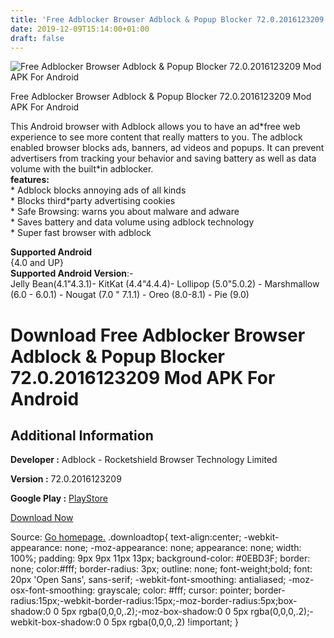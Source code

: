```yaml
---
title: 'Free Adblocker Browser Adblock & Popup Blocker 72.0.2016123209 Mod APK For Android'
date: 2019-12-09T15:14:00+01:00
draft: false
---
```


![Free Adblocker Browser Adblock & Popup Blocker 72.0.2016123209 Mod APK For Android](https://i0.wp.com/apkhome.net/wp-content/uploads/2019/12/Free-Adblocker-Browser-Adblock-Popup-Blocker-72.0.2016123209-Mod.png "Free Adblocker Browser Adblock & Popup Blocker 72.0.2016123209 Mod APK For Android")

  

Free Adblocker Browser Adblock & Popup Blocker 72.0.2016123209 Mod APK For Android

This Android browser with Adblock allows you to have an ad\*free web experience to see more content that really matters to you. The adblock enabled browser blocks ads, banners, ad videos and popups. It can prevent advertisers from tracking your behavior and saving battery as well as data volume with the built\*in adblocker.  
**features:**  
\* Adblock blocks annoying ads of all kinds  
\* Blocks third\*party advertising cookies  
\* Safe Browsing: warns you about malware and adware  
\* Saves battery and data volume using adblock technology  
\* Super fast browser with adblock

**Supported Android**  
{4.0 and UP}  
**Supported Android Version**:-  
Jelly Bean(4.1"4.3.1)- KitKat (4.4"4.4.4)- Lollipop (5.0"5.0.2) - Marshmallow (6.0 - 6.0.1) - Nougat (7.0 " 7.1.1) - Oreo (8.0-8.1) - Pie (9.0)

Download Free Adblocker Browser Adblock & Popup Blocker 72.0.2016123209 Mod APK For Android
===========================================================================================

Additional Information
----------------------

**Developer :** Adblock - Rocketshield Browser Technology Limited

**Version :** 72.0.2016123209

**Google Play :** [PlayStore](https://play.google.com/store/apps/details?id=com.hsv.freeadblockerbrowser)

  

[Download Now](https://store4app.co/post/free-adblocker-browser-adblock-amp-popup-blocker-72-0-2016123209-mod-apk-for-android_1575900791)

  
Source: [Go homepage.](https://store4app.co/post/free-adblocker-browser-adblock-amp-popup-blocker-72-0-2016123209-mod-apk-for-android_1575900791) .downloadtop{ text-align:center; -webkit-appearance: none; -moz-appearance: none; appearance: none; width: 100%; padding: 9px 9px 11px 13px; background-color: #0EBD3F; border: none; color:#fff; border-radius: 3px; outline: none; font-weight;bold; font: 20px 'Open Sans', sans-serif; -webkit-font-smoothing: antialiased; -moz-osx-font-smoothing: grayscale; color: #fff; cursor: pointer; border-radius:15px;-webkit-border-radius:15px;-moz-border-radius:5px;box-shadow:0 0 5px rgba(0,0,0,.2);-moz-box-shadow:0 0 5px rgba(0,0,0,.2);-webkit-box-shadow:0 0 5px rgba(0,0,0,.2) !important; }